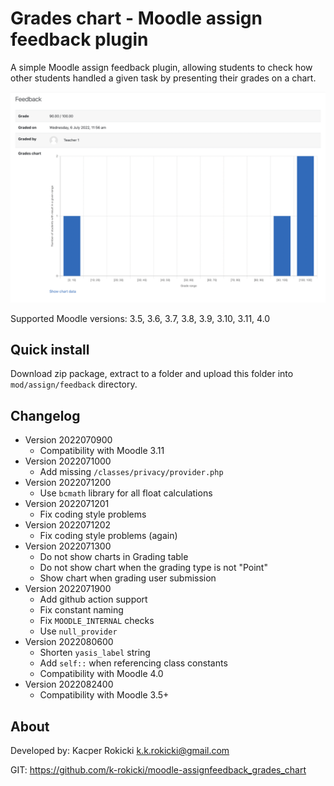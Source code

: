 # Grades chart - Moodle assign feedback plugin

A simple Moodle assign feedback plugin,
allowing students to check how other students
handled a given task by presenting their grades on a chart.

![Grades chart preview](./preview.png)

Supported Moodle versions: 3.5, 3.6, 3.7, 3.8, 3.9, 3.10, 3.11, 4.0

## Quick install

Download zip package, extract to a folder and upload this folder
into `mod/assign/feedback` directory.

## Changelog

- Version 2022070900
  - Compatibility with Moodle 3.11
- Version 2022071000
  - Add missing `/classes/privacy/provider.php`
- Version 2022071200
  - Use `bcmath` library for all float calculations
- Version 2022071201
  - Fix coding style problems
- Version 2022071202
  - Fix coding style problems (again)
- Version 2022071300
  - Do not show charts in Grading table
  - Do not show chart when the grading type is not "Point"
  - Show chart when grading user submission
- Version 2022071900
  - Add github action support
  - Fix constant naming
  - Fix `MOODLE_INTERNAL` checks
  - Use `null_provider`
- Version 2022080600
  - Shorten `yasis_label` string
  - Add `self::` when referencing class constants
  - Compatibility with Moodle 4.0
- Version 2022082400
  - Compatibility with Moodle 3.5+

## About

Developed by: Kacper Rokicki <k.k.rokicki@gmail.com>

GIT: https://github.com/k-rokicki/moodle-assignfeedback_grades_chart
